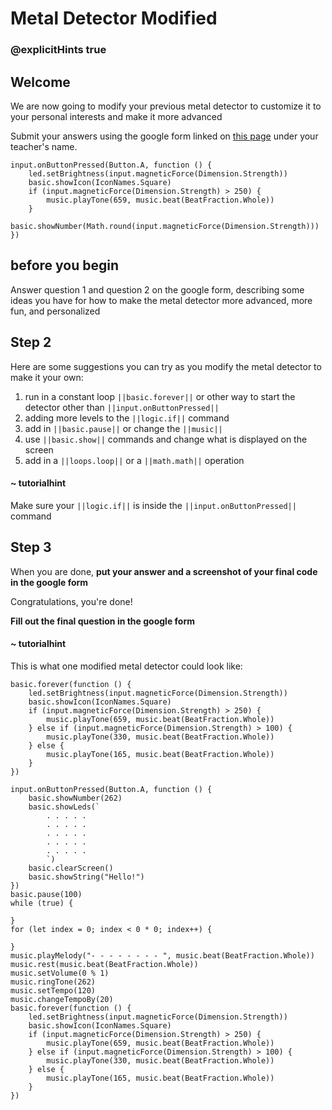 # Metal Detector Modified
### @explicitHints true
 
## Welcome
 
We are now going to modify your previous metal detector to customize it to your personal interests and make it more advanced 
 
Submit your answers using the google form linked on [this page](https://schoolwidelabs.github.io/sensor-immersion/assessments/AdditionalExtensions/modified_metal_detector_assessment.html) under your teacher's name.  
 
```template
input.onButtonPressed(Button.A, function () {
    led.setBrightness(input.magneticForce(Dimension.Strength))
    basic.showIcon(IconNames.Square)
    if (input.magneticForce(Dimension.Strength) > 250) {
        music.playTone(659, music.beat(BeatFraction.Whole))
    }
    basic.showNumber(Math.round(input.magneticForce(Dimension.Strength)))
})
```
 
## before you begin
 
Answer question 1 and question 2 on the google form, describing some ideas you have for how to make the metal detector more advanced, more fun, and personalized
 
## Step 2
 
Here are some suggestions you can try as you modify the metal detector to make it your own:
 
1. run in a constant loop ``||basic.forever||`` or other way to start the detector other than ``||input.onButtonPressed||``
2. adding more levels to the ``||logic.if||`` command
3. add in ``||basic.pause||`` or change the ``||music||``
4. use ``||basic.show||`` commands and change what is displayed on the screen
5. add in a ``||loops.loop||`` or a ``||math.math||`` operation
 
#### ~ tutorialhint
Make sure your ``||logic.if||`` is inside the ``||input.onButtonPressed||`` command
 
 
## Step 3
 
When you are done, **put your answer and a screenshot of your final code in the google form**
 
Congratulations, you're done!
 
**Fill out the final question in the google form**
 
#### ~ tutorialhint
This is what one modified metal detector could look like:
```blocks
basic.forever(function () {
    led.setBrightness(input.magneticForce(Dimension.Strength))
    basic.showIcon(IconNames.Square)
    if (input.magneticForce(Dimension.Strength) > 250) {
        music.playTone(659, music.beat(BeatFraction.Whole))
    } else if (input.magneticForce(Dimension.Strength) > 100) {
        music.playTone(330, music.beat(BeatFraction.Whole))
    } else {
        music.playTone(165, music.beat(BeatFraction.Whole))
    }
})
```
```ghost
input.onButtonPressed(Button.A, function () {
    basic.showNumber(262)
    basic.showLeds(`
        . . . . .
        . . . . .
        . . . . .
        . . . . .
        . . . . .
        `)
    basic.clearScreen()
    basic.showString("Hello!")
})
basic.pause(100)
while (true) {
    
}
for (let index = 0; index < 0 * 0; index++) {
    
}
music.playMelody("- - - - - - - - ", music.beat(BeatFraction.Whole))
music.rest(music.beat(BeatFraction.Whole))
music.setVolume(0 % 1)
music.ringTone(262)
music.setTempo(120)
music.changeTempoBy(20)
basic.forever(function () {
    led.setBrightness(input.magneticForce(Dimension.Strength))
    basic.showIcon(IconNames.Square)
    if (input.magneticForce(Dimension.Strength) > 250) {
        music.playTone(659, music.beat(BeatFraction.Whole))
    } else if (input.magneticForce(Dimension.Strength) > 100) {
        music.playTone(330, music.beat(BeatFraction.Whole))
    } else {
        music.playTone(165, music.beat(BeatFraction.Whole))
    }
})
``` 
